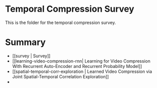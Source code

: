 # Temporal Compression Survey

This is the folder for the temporal compression survey.

# Summary

- [[survey | Survey]]
- [[learning-video-compression-rnn| Learning for Video Compression With Recurrent Auto-Encoder and Recurrent Probability Model]]
- [[spatial-temporal-corr-exploration | Learned Video Compression via Joint Spatial-Temporal Correlation Exploration]]
- 